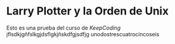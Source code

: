 # Larry Plotter y la Orden de Unix

Esto es una prueba del curso de *KeepCoding*
jflsdkjgñfslkgjdsflgkjñskdfgjsdfjg
unodostrescuatrocincoseis
